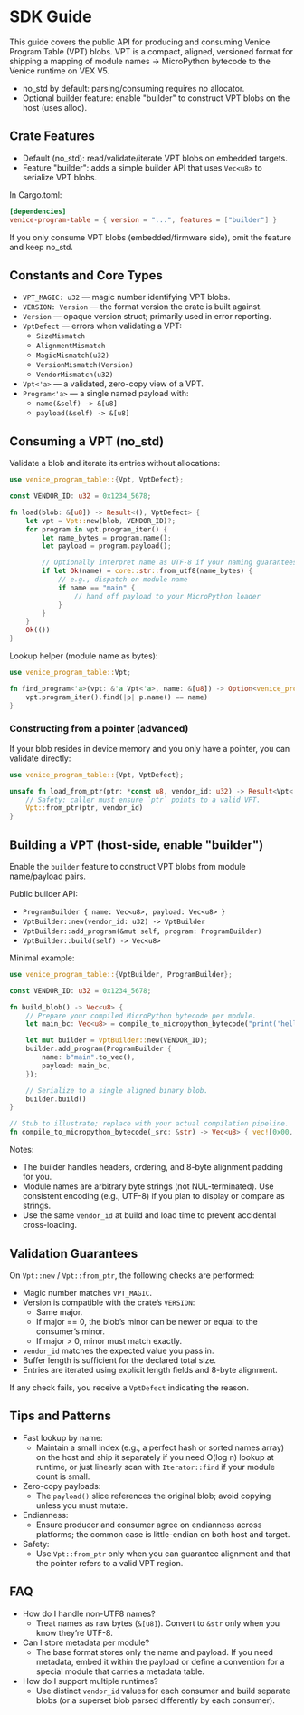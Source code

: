 # SDK Guide

This guide covers the public API for producing and consuming Venice Program Table (VPT) blobs. VPT is a compact, aligned, versioned format for shipping a mapping of module names → MicroPython bytecode to the Venice runtime on VEX V5.

- no_std by default: parsing/consuming requires no allocator.
- Optional builder feature: enable "builder" to construct VPT blobs on the host (uses alloc).

## Crate Features

- Default (no_std): read/validate/iterate VPT blobs on embedded targets.
- Feature "builder": adds a simple builder API that uses `Vec<u8>` to serialize VPT blobs.

In Cargo.toml:
```toml
[dependencies]
venice-program-table = { version = "...", features = ["builder"] }
```

If you only consume VPT blobs (embedded/firmware side), omit the feature and keep no_std.

## Constants and Core Types

- `VPT_MAGIC: u32` — magic number identifying VPT blobs.
- `VERSION: Version` — the format version the crate is built against.
- `Version` — opaque version struct; primarily used in error reporting.
- `VptDefect` — errors when validating a VPT:
  - `SizeMismatch`
  - `AlignmentMismatch`
  - `MagicMismatch(u32)`
  - `VersionMismatch(Version)`
  - `VendorMismatch(u32)`
- `Vpt<'a>` — a validated, zero-copy view of a VPT.
- `Program<'a>` — a single named payload with:
  - `name(&self) -> &[u8]`
  - `payload(&self) -> &[u8]`

## Consuming a VPT (no_std)

Validate a blob and iterate its entries without allocations:

```rust
use venice_program_table::{Vpt, VptDefect};

const VENDOR_ID: u32 = 0x1234_5678;

fn load(blob: &[u8]) -> Result<(), VptDefect> {
    let vpt = Vpt::new(blob, VENDOR_ID)?;
    for program in vpt.program_iter() {
        let name_bytes = program.name();
        let payload = program.payload();

        // Optionally interpret name as UTF-8 if your naming guarantees UTF-8.
        if let Ok(name) = core::str::from_utf8(name_bytes) {
            // e.g., dispatch on module name
            if name == "main" {
                // hand off payload to your MicroPython loader
            }
        }
    }
    Ok(())
}
```

Lookup helper (module name as bytes):
```rust
use venice_program_table::Vpt;

fn find_program<'a>(vpt: &'a Vpt<'a>, name: &[u8]) -> Option<venice_program_table::Program<'a>> {
    vpt.program_iter().find(|p| p.name() == name)
}
```

### Constructing from a pointer (advanced)

If your blob resides in device memory and you only have a pointer, you can validate directly:

```rust
use venice_program_table::{Vpt, VptDefect};

unsafe fn load_from_ptr(ptr: *const u8, vendor_id: u32) -> Result<Vpt<'static>, VptDefect> {
    // Safety: caller must ensure `ptr` points to a valid VPT.
    Vpt::from_ptr(ptr, vendor_id)
}
```

## Building a VPT (host-side, enable "builder")

Enable the `builder` feature to construct VPT blobs from module name/payload pairs.

Public builder API:
- `ProgramBuilder { name: Vec<u8>, payload: Vec<u8> }`
- `VptBuilder::new(vendor_id: u32) -> VptBuilder`
- `VptBuilder::add_program(&mut self, program: ProgramBuilder)`
- `VptBuilder::build(self) -> Vec<u8>`

Minimal example:
```rust
use venice_program_table::{VptBuilder, ProgramBuilder};

const VENDOR_ID: u32 = 0x1234_5678;

fn build_blob() -> Vec<u8> {
    // Prepare your compiled MicroPython bytecode per module.
    let main_bc: Vec<u8> = compile_to_micropython_bytecode("print('hello')");

    let mut builder = VptBuilder::new(VENDOR_ID);
    builder.add_program(ProgramBuilder {
        name: b"main".to_vec(),
        payload: main_bc,
    });

    // Serialize to a single aligned binary blob.
    builder.build()
}

// Stub to illustrate; replace with your actual compilation pipeline.
fn compile_to_micropython_bytecode(_src: &str) -> Vec<u8> { vec![0x00, 0x01, 0x02] }
```

Notes:
- The builder handles headers, ordering, and 8-byte alignment padding for you.
- Module names are arbitrary byte strings (not NUL-terminated). Use consistent encoding (e.g., UTF-8) if you plan to display or compare as strings.
- Use the same `vendor_id` at build and load time to prevent accidental cross-loading.

## Validation Guarantees

On `Vpt::new` / `Vpt::from_ptr`, the following checks are performed:
- Magic number matches `VPT_MAGIC`.
- Version is compatible with the crate’s `VERSION`:
  - Same major.
  - If major == 0, the blob’s minor can be newer or equal to the consumer’s minor.
  - If major > 0, minor must match exactly.
- `vendor_id` matches the expected value you pass in.
- Buffer length is sufficient for the declared total size.
- Entries are iterated using explicit length fields and 8-byte alignment.

If any check fails, you receive a `VptDefect` indicating the reason.

## Tips and Patterns

- Fast lookup by name:
  - Maintain a small index (e.g., a perfect hash or sorted names array) on the host and ship it separately if you need O(log n) lookup at runtime, or just linearly scan with `Iterator::find` if your module count is small.
- Zero-copy payloads:
  - The `payload()` slice references the original blob; avoid copying unless you must mutate.
- Endianness:
  - Ensure producer and consumer agree on endianness across platforms; the common case is little-endian on both host and target.
- Safety:
  - Use `Vpt::from_ptr` only when you can guarantee alignment and that the pointer refers to a valid VPT region.

## FAQ

- How do I handle non-UTF8 names?
  - Treat names as raw bytes (`&[u8]`). Convert to `&str` only when you know they’re UTF-8.
- Can I store metadata per module?
  - The base format stores only the name and payload. If you need metadata, embed it within the payload or define a convention for a special module that carries a metadata table.
- How do I support multiple runtimes?
  - Use distinct `vendor_id` values for each consumer and build separate blobs (or a superset blob parsed differently by each consumer).
